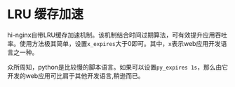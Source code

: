 # LRU 缓存加速

hi-nginx自带LRU缓存加速机制。该机制结合时间过期算法，可有效提升应用吞吐率。使用方法极其简单，设置`x_expires`大于0即可。其中，`x`表示web应用开发语言之一种。

众所周知，python是比较慢的脚本语言。如果可以设置`py_expires 1s`，那么由它开发的web应用可比肩于其他开发语言,稍逊而已。